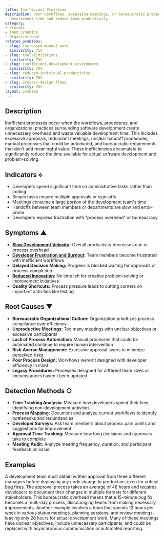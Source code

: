 ```yaml
---
title: Inefficient Processes
description: Poor workflows, excessive meetings, or bureaucratic procedures waste
  development time and reduce team productivity.
category:
- Process
- Team Dynamics
- Organizational
related_problems:
- slug: increased-manual-work
  similarity: 75%
- slug: tool-limitations
  similarity: 75%
- slug: inefficient-development-environment
  similarity: 70%
- slug: reduced-individual-productivity
  similarity: 70%
- slug: process-design-flaws
  similarity: 70%
layout: problem
---
```


## Description

Inefficient processes occur when the workflows, procedures, and organizational practices surrounding software development create unnecessary overhead and waste valuable development time. This includes excessive approvals, redundant meetings, unclear handoff procedures, manual processes that could be automated, and bureaucratic requirements that don't add meaningful value. These inefficiencies accumulate to significantly reduce the time available for actual software development and problem-solving.

## Indicators ⟡

- Developers spend significant time on administrative tasks rather than coding
- Simple tasks require multiple approvals or sign-offs
- Meetings consume a large portion of the development team's time
- Handoffs between team members or departments are slow and error-prone
- Developers express frustration with "process overhead" or bureaucracy

## Symptoms ▲

- **[Slow Development Velocity](slow-development-velocity.md):** Overall productivity decreases due to process overhead
- **[Developer Frustration and Burnout](developer-frustration-and-burnout.md):** Team members become frustrated with inefficient workflows
- **Delayed Decision Making:** Progress is blocked waiting for approvals or process completion
- **[Reduced Innovation](reduced-innovation.md):** No time left for creative problem-solving or improvement initiatives
- **Quality Shortcuts:** Process pressure leads to cutting corners on important activities like testing

## Root Causes ▼

- **Bureaucratic Organizational Culture:** Organization prioritizes process compliance over efficiency
- **[Unproductive Meetings](unproductive-meetings.md):** Too many meetings with unclear objectives or excessive participants
- **Lack of Process Automation:** Manual processes that could be automated continue to require human intervention
- **Risk-Averse Management:** Excessive approval layers to minimize perceived risks
- **Poor Process Design:** Workflows weren't designed with developer efficiency in mind
- **Legacy Procedures:** Processes designed for different team sizes or circumstances haven't been updated

## Detection Methods ○

- **Time Tracking Analysis:** Measure how developers spend their time, identifying non-development activities
- **Process Mapping:** Document and analyze current workflows to identify bottlenecks and redundancies
- **Developer Surveys:** Ask team members about process pain points and suggestions for improvement
- **Approval Time Tracking:** Measure how long decisions and approvals take to complete
- **Meeting Audit:** Analyze meeting frequency, duration, and participant feedback on value

## Examples

A development team must obtain written approval from three different managers before deploying any code change to production, even for critical bug fixes. The approval process takes an average of 48 hours and requires developers to document their changes in multiple formats for different stakeholders. This bureaucratic overhead means that a 15-minute bug fix becomes a multi-day process, discouraging teams from making necessary improvements. Another example involves a team that spends 12 hours per week in various status meetings, planning sessions, and review meetings, leaving only 28 hours for actual development work. Many of these meetings have unclear objectives, include unnecessary participants, and could be replaced with asynchronous communication or automated reporting.